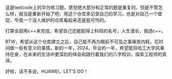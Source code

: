 <p>这是leetcode上的华为练习题，感觉绝大部分和正常的题是重复的。但是不管怎么样，就当是重新开始了吧，用这个仓库来记录自己的学习，也是对自己一个督促，毕竟一个没人维护的仓库看起来还是挺可怜的。<p>
<p>打算全部用c++来完成，希望自己还能配得上科班的名号，人生漫长，我选c++。<p>
<p>BTW，希望从这个仓库建立之后，自己能不再为眼前不可及之事痛苦内耗，花时间做一些有意义的事情。新的一年，2024，毕业的一年，希望能将哈工大学风秉持在身，在未来的生活中更深刻的体会和践行着我们的八字校训，探索工程师的真谛。<p>
<p>好啦，话不多说，HUAWEI，LET'S GO！<p>